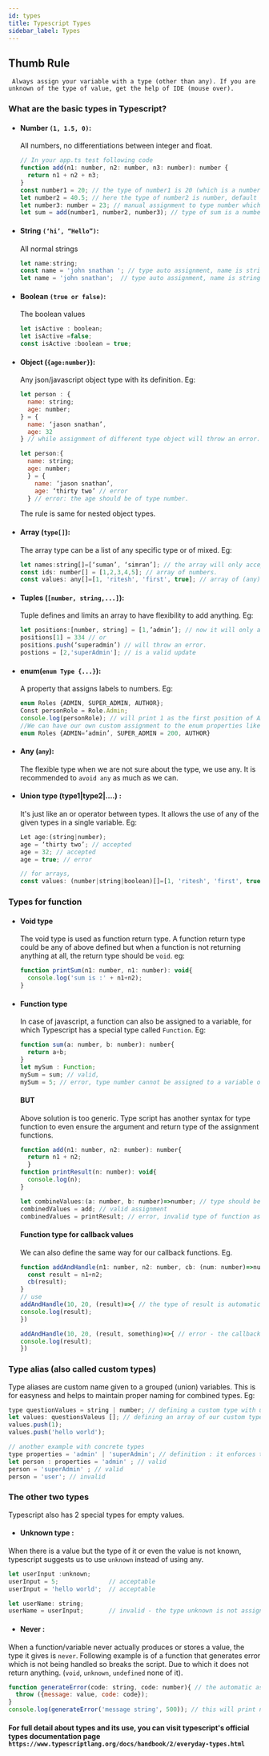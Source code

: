 ```yaml
---
id: types
title: Typescript Types
sidebar_label: Types
---
```


## Thumb Rule

` Always assign your variable with a type (other than any). If you are unknown of the type of value, get the help of IDE (mouse over).`

### What are the basic types in Typescript?

- #### Number `(1, 1.5, 0)`:
  All numbers, no differentiations between integer and float.
  ```js
  // In your app.ts test following code
  function add(n1: number, n2: number, n3: number): number {
    return n1 + n2 + n3;
  }
  const number1 = 20; // the type of number1 is 20 (which is a number only) as it is constant and the value is never going to be other than 20.
  let number2 = 40.5; // here the type of number2 is number, default assignment by typescript from the type of value.
  let number3: number = 23; // manual assignment to type number which is same as before.
  let sum = add(number1, number2, number3); // type of sum is a number which is also self defined by typescript as the function's return type is fixed to number
  ```
- #### String `(‘hi’, “Hello”)`:
  All normal strings
  ```js
  let name:string;
  const name = 'john snathan '; // type auto assignment, name is string
  let name = 'john snathan';  // type auto assignment, name is string
  ```
- #### Boolean `(true or false)`:
  The boolean values
  ```js
  let isActive : boolean; 
  let isActive =false;
  const isActive :boolean = true;
  ```

- #### Object (`{age:number}`):
  Any json/javascript object type with its definition. Eg: 
  ```js
  let person : {
    name: string; 
    age: number;
  } = {
    name: ‘jason snathan’, 
    age: 32
  } // while assignment of different type object will throw an error. Eg: 

  let person:{
    name: string; 
    age: number;
    } = {
      name: ‘jason snathan’, 
      age: ‘thirty two’ // error
    } // error: the age should be of type number.
  ```
  The rule is same for nested object types.
- #### Array (`type[]`):
  The array type can be a list of any specific type or of mixed. Eg: 
  ```js
  let names:string[]=[‘suman’, ‘simran’]; // the array will only accept a list of type strings.
  const ids: number[] = [1,2,3,4,5]; // array of numbers.
  const values: any[]=[1, 'ritesh', 'first', true]; // array of (any) mixed elements NOTE: always avoid to use any, workaround could be union at this place
  ```
- #### Tuples (`[number, string,...]`):
  Tuple defines and limits an array to have flexibility to add anything. Eg: 
  ```js
  let positions:[number, string] = [1,’admin’]; // now it will only accept the values number at position first and string at second nothing otherwise. Eg:
  positions[1] = 334 // or 
  positions.push(‘superadmin’) // will throw an error.
  postions = [2,'superAdmin']; // is a valid update
  ```
- #### enum(`enum Type {...}`):
  A property that assigns labels to numbers. Eg:
  ```js
  enum Roles {ADMIN, SUPER_ADMIN, AUTHOR};
  Const personRole = Role.Admin;
  console.log(personRole); // will print 1 as the first position of ADMIN
  //We can have our own custom assignment to the enum properties like,
  enum Roles {ADMIN=’admin’, SUPER_ADMIN = 200, AUTHOR}
  ```
- #### Any (`any`):
  The flexible type when we are not sure about the type, we use any. It is recommended to `avoid any` as much as we can.
- #### Union type (type1|type2|....) :
  It's just like an or operator between types. It allows the use of any of the given types in a single variable. Eg:
  ```js
  Let age:(string|number);
  age = ‘thirty two’; // accepted
  age = 32; // accepted
  age = true; // error
  
  // for arrays, 
  const values: (number|string|boolean)[]=[1, 'ritesh', 'first', true]; // now this array will allow to accept any of number string or boolean type.
  ```

### Types for function
- #### Void type 
  The void type is used as function return type. A function return type could be any of above defined but when a function is not returning anything at all, the return type should be `void`. eg:
  ```js
  function printSum(n1: number, n1: number): void{
    console.log('sum is :' + n1+n2);
  }
  ```
- #### Function type
  In case of javascript, a function can also be assigned to a variable, for which Typescript has a special type called `Function`. Eg:
  ```js
  function sum(a: number, b: number): number{
    return a+b;
  }
  let mySum : Function;
  mySum = sum; // valid,
  mySum = 5; // error, type number cannot be assigned to a variable of type Function
  ```
  #### BUT 
  Above solution is too generic. Type script has another syntax for type function to even ensure the argument and return type of the assignment functions.
  ```js
  function add(n1: number, n2: number): number{
    return n1 + n2;
    }
  function printResult(n: number): void{
    console.log(n);
  }

  let combineValues:(a: number, b: number)=>number; // type should be a function that should only accept two parameters as numbers and returns a number.
  combinedValues = add; // valid assignment
  combinedValues = printResult; // error, invalid type of function assignment.
  ```
  #### Function type for callback values
  We can also define the same way for our callback functions. Eg.
  ```js
  function addAndHandle(n1: number, n2: number, cb: (num: number)=>number){ // cb is a callback function
    const result = n1+n2;
    cb(result);
  }
  // use
  addAndHandle(10, 20, (result)=>{ // the type of result is automatically defined from the return type of call back function by typescript as number.
  console.log(result);
  })

  addAndHandle(10, 20, (result, something)=>{ // error - the callback function expected 1 argument found 2.
  console.log(result);
  })
  ```


### Type alias (also called custom types)
  Type aliases are custom name given to a grouped (union) variables. This is for easyness and helps to maintain proper naming for combined types.
  Eg:
  ```js
  type questionValues = string | number; // defining a custom type with union of two types
  let values: questionsValeus []; // defining an array of our custom type
  values.push(1);
  values.push('hello world');

  // another example with concrete types
  type properties = 'admin' | 'superAdmin'; // definition : it enforces to use only two specified values instead generic type string
  let person : properties = 'admin' ; // valid
  person = 'superAdmin' ; // valid
  person = 'user'; // invalid
  ```

### The other two types
  Typescript also has 2 special types for empty values. 
  - #### Unknown type :
  When there is a value but the type of it or even the value is not known, typescript suggests us to use `unknown` instead of using any.
  ```js
  let userInput :unknown;
  userInput = 5;              // acceptable
  userInput = 'hello world';  // acceptable

  let userName: string;
  userName = userInput;       // invalid - the type unknown is not assignable to string. While usuerInput: any; will accept it.

  ```

  - #### Never :
  When a function/variable never actually produces or stores a value, the type it gives is `never`. Following example is of a function that generates error which is not being handled so breaks the script. Due to which it does not return anything. (`void`, `unknown`, `undefined` none of it). 
  ```js
  function generateError(code: string, code: number){ // the automatic assigned type of return of this function is never here.
    throw ({message: value, code: code});
  }
  console.log(generateError('message string', 500)); // this will print nothing. `void`, `unknown`, `undefined` none of it not even the whitespace.
  ```

#### For full detail about types and its use, you can visit typescript's official types documentation page `https://www.typescriptlang.org/docs/handbook/2/everyday-types.html`